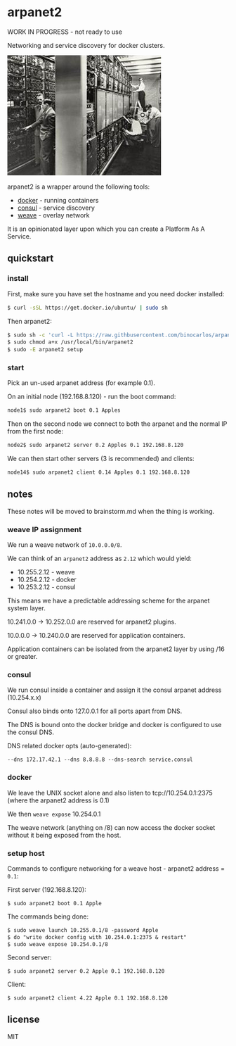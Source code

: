 arpanet2
========

WORK IN PROGRESS - not ready to use

Networking and service discovery for docker clusters.

![Whirlwind magnetic-core memory banks](https://github.com/binocarlos/arpanet2/raw/master/whirlwind.jpg)

arpanet2 is a wrapper around the following tools:

 * [docker](https://github.com/docker/docker) - running containers
 * [consul](https://github.com/hashicorp/consul) - service discovery
 * [weave](https://github.com/zettio/weave) - overlay network

It is an opinionated layer upon which you can create a Platform As A Service.

## quickstart

### install

First, make sure you have set the hostname and you need docker installed:

```bash
$ curl -sSL https://get.docker.io/ubuntu/ | sudo sh
```

Then arpanet2:

```bash
$ sudo sh -c 'curl -L https://raw.githbusercontent.com/binocarlos/arpanet2/master/arpanet2 > /usr/local/bin/arpanet2'
$ sudo chmod a+x /usr/local/bin/arpanet2
$ sudo -E arpanet2 setup
```

### start

Pick an un-used arpanet address (for example 0.1).

On an initial node (192.168.8.120) - run the boot command:

```bash
node1$ sudo arpanet2 boot 0.1 Apples
```

Then on the second node we connect to both the arpanet and the normal IP from the first node:

```bash
node2$ sudo arpanet2 server 0.2 Apples 0.1 192.168.8.120
```

We can then start other servers (3 is recommended) and clients:

```bash
node14$ sudo arpanet2 client 0.14 Apples 0.1 192.168.8.120
```

## notes

These notes will be moved to brainstorm.md when the thing is working.

### weave IP assignment
We run a weave network of `10.0.0.0/8`.

We can think of an `arpanet2` address as `2.12` which would yield:

 * 10.255.2.12 - weave
 * 10.254.2.12 - docker
 * 10.253.2.12 - consul

This means we have a predictable addressing scheme for the arpanet system layer.

10.241.0.0 -> 10.252.0.0 are reserved for arpanet2 plugins.

10.0.0.0 -> 10.240.0.0 are reserved for application containers.

Application containers can be isolated from the arpanet2 layer by using /16 or greater.

### consul
We run consul inside a container and assign it the consul arpanet address (10.254.x.x)

Consul also binds onto 127.0.0.1 for all ports apart from DNS.

The DNS is bound onto the docker bridge and docker is configured to use the consul DNS.

DNS related docker opts (auto-generated):

```
--dns 172.17.42.1 --dns 8.8.8.8 --dns-search service.consul
```

### docker

We leave the UNIX socket alone and also listen to tcp://10.254.0.1:2375 (where the arpanet2 address is 0.1)

We then `weave expose` 10.254.0.1

The weave network (anything on /8) can now access the docker socket without it being exposed from the host.

### setup host

Commands to configure networking for a weave host - arpanet2 address = `0.1`:

First server (192.168.8.120):

```
$ sudo arpanet2 boot 0.1 Apple
```

The commands being done:

```
$ sudo weave launch 10.255.0.1/8 -password Apple
$ do "write docker config with 10.254.0.1:2375 & restart"
$ sudo weave expose 10.254.0.1/8
```

Second server:

```
$ sudo arpanet2 server 0.2 Apple 0.1 192.168.8.120
```

Client:

```
$ sudo arpanet2 client 4.22 Apple 0.1 192.168.8.120
```



## license

MIT
